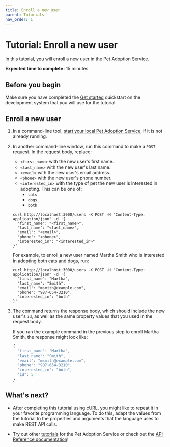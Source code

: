 ```yaml
---
title: Enroll a new user
parent: Tutorials
nav_order: 1
---
```


# Tutorial: Enroll a new user

In this tutorial, you will enroll a new user in the Pet Adoption Service.

**Expected time to complete:** 15 minutes

## Before you begin

Make sure you have completed the [Get started](../get_started.md) quickstart on the development system that you will use for the tutorial.

## Enroll a new user

1. In a command-line tool, [start your local Pet Adoption Service](../get_started.md#start-your-local-pet-adoption-service), if it is not already running.

1. In another command-line window, run this command to make a `POST` request. In the request body, replace:

    * `<first_name>` with the new user's first name.
    * `<last_name>` with the new user's last name.
    * `<email>` with the new user's email address.
    * `<phone>` with the new user's phone number.
    * `<interested_in>` with the type of pet the new user is interested in adopting. This can be one of:
      * `cats`
      * `dogs`
      * `both`

    ```shell
    curl http://localhost:3000/users -X POST -H "Content-Type: application/json" -d '{
      "first_name": "<first_name>",
      "last_name": "<last_name>",
      "email": "<email>",
      "phone": "<phone>",
      "interested_in": "<interested_in>"
    }'
    ```

    For example, to enroll a new user named Martha Smith who is interested in adopting both cats and dogs, run:

    ```shell
    curl http://localhost:3000/users -X POST -H "Content-Type: application/json" -d '{
      "first_name": "Martha",
      "last_name": "Smith",
      "email": "msmith@example.com",
      "phone": "987-654-3210",
      "interested_in": "both"
    }'
    ```

1. The command returns the response body, which should include the new user's `id`, as well as the same property values that you used in the request body.

    If you ran the example command in the previous step to enroll Martha Smith, the response might look like:

    ```js
    {
      "first_name": "Martha",
      "last_name": "Smith",
      "email": "msmith@example.com",
      "phone": "987-654-3210",
      "interested_in": "both",
      "id": 5
    }
    ```

## What's next?

* After completing this tutorial using cURL, you might like to repeat it in
your favorite programming language. To do this, adapt the values from
the tutorial to the properties and arguments that the language uses to
make REST API calls.

* Try out other [tutorials](index.md) for the Pet Adoption Service or check out the [API Reference documentation](../api/index.md)!
